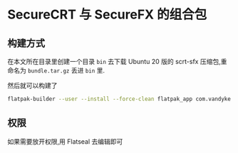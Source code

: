 # SecureCRT 与 SecureFX 的组合包

## 构建方式

在本文所在目录里创建一个目录 `bin`
去下载 Ubuntu 20 版的 scrt-sfx 压缩包,重命名为 `bundle.tar.gz` 丢进 `bin` 里.

然后就可以构建了

```bash
flatpak-builder --user --install --force-clean flatpak_app com.vandyke.Bundle.yml
```

## 权限

如果需要放开权限,用 Flatseal 去编辑即可
